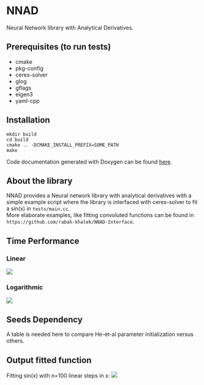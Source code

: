 # NNAD
Neural Network library with Analytical Derivatives.

## Prerequisites (to run tests)
- cmake
- pkg-config
- ceres-solver
- glog
- gflags
- eigen3
- yaml-cpp

## Installation
```
mkdir build
cd build
cmake .. -DCMAKE_INSTALL_PREFIX=SOME_PATH
make
```

Code documentation generated with Doxygen can be found [here](https://vbertone.github.io/NNAD/html/index.html).

## About the library
NNAD provides a Neural network library with analytical derivatives with a simple example script where the library is interfaced with ceres-solver to fit a sin(x) in `tests/main.cc`.  
More elaborate examples, like fitting convoluted functions can be found in `https://github.com/rabah-khalek/NNAD-Interface`.

## Time Performance
### Linear
![](https://github.com/rabah-khalek/NNAD/blob/master/plots/time_linear.png)
### Logarithmic
![](https://github.com/rabah-khalek/NNAD/blob/master/plots/time_log.png)

## Seeds Dependency
A table is needed here to compare He-et-al parameter initialization versus others.

## Output fitted function
Fitting sin(x) with n=100 linear steps in x:
![](https://github.com/rabah-khalek/NNAD/blob/master/plots/output.png)
